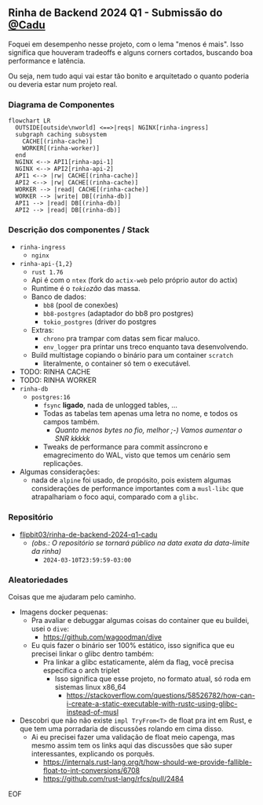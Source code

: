 ## Rinha de Backend 2024 Q1 - Submissão do [@Cadu](https://twitter.com/_____cadu_____)

Foquei em desempenho nesse projeto, com o lema "menos é mais".
Isso significa que houveram tradeoffs e alguns corners cortados, buscando boa performance e latência. 

Ou seja, nem tudo aqui vai estar tão bonito e arquitetado o quanto poderia ou deveria estar num projeto real.

### Diagrama de Componentes

```mermaid
flowchart LR
  OUTSIDE[outside\nworld] <==>|reqs| NGINX[rinha-ingress]
  subgraph caching subsystem
    CACHE[(rinha-cache)]
    WORKER[(rinha-worker)]
  end
  NGINX <--> API1[rinha-api-1]
  NGINX <--> API2[rinha-api-2]
  API1 <--> |rw| CACHE[(rinha-cache)]
  API2 <--> |rw| CACHE[(rinha-cache)]
  WORKER --> |read| CACHE[(rinha-cache)] 
  WORKER --> |write| DB[(rinha-db)]
  API1 --> |read| DB[(rinha-db)]
  API2 --> |read| DB[(rinha-db)]
```

### Descrição dos componentes / Stack

- `rinha-ingress`
  - `nginx`
- `rinha-api-{1,2}`
  - `rust 1.76`
  - Api é com o `ntex` (fork do `actix-web` pelo próprio autor do actix)
  - Runtime é o _`tokio`zão_ das massa.
  - Banco de dados:
    - `bb8` (pool de conexões)
    - `bb8-postgres` (adaptador do bb8 pro postgres)
    - `tokio_postgres` (driver do postgres
  - Extras:
    - `chrono` pra trampar com datas sem ficar maluco.
    - `env_logger` pra printar uns treco enquanto tava desenvolvendo.
  - Build multistage copiando o binário para um container `scratch`
    - literalmente, o container só tem o executável. 
- TODO: RINHA CACHE
- TODO: RINHA WORKER
- `rinha-db`
  - `postgres:16`
    - `fsync` **ligado**, nada de unlogged tables, ...
    - Todas as tabelas tem apenas uma letra no nome, e todos os campos também.
      - _Quanto menos bytes no fio, melhor ;-) Vamos aumentar o SNR kkkkk_
    - Tweaks de performance para commit assíncrono e emagrecimento do WAL, visto que temos um cenário sem replicações.
- Algumas considerações:
  - nada de `alpine` foi usado, de propósito, pois existem algumas considerações de performance importantes com a `musl-libc` que atrapalhariam o foco aqui, comparado com a `glibc`.

### Repositório

* [flipbit03/rinha-de-backend-2024-q1-cadu](https://github.com/flipbit03/rinha-de-backend-2024-q1-cadu)
  * _(obs.: O repositório se tornará público na data exata da data-limite da rinha)_
    * `2024-03-10T23:59:59-03:00`

### Aleatoriedades 

Coisas que me ajudaram pelo caminho.

- Imagens docker pequenas:
    - Pra avaliar e debuggar algumas coisas do container que eu buildei, usei o `dive`:
      - https://github.com/wagoodman/dive
    - Eu quis fazer o binário ser 100% estático, isso significa que eu precisei linkar o glibc dentro também:
      - Pra linkar a glibc estaticamente, além da flag, você precisa especifica o arch triplet
        - Isso significa que esse projeto, no formato atual, só roda em sistemas linux x86_64
          - https://stackoverflow.com/questions/58526782/how-can-i-create-a-static-executable-with-rustc-using-glibc-instead-of-musl
- Descobri que não não existe `impl TryFrom<T>` de float pra int em Rust, e que tem uma porradaria de discussões rolando em cima disso.
  - Ai eu precisei fazer uma validação de float meio capenga, mas mesmo assim tem os links aqui das discussões que são super interessantes, explicando os porquês. 
    - https://internals.rust-lang.org/t/how-should-we-provide-fallible-float-to-int-conversions/6708
    - https://github.com/rust-lang/rfcs/pull/2484


EOF